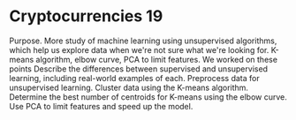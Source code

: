 # Cryptocurrencies 19

Purpose.  More study of machine learning using unsupervised algorithms, which help us explore data when we're not sure what we're looking for.  K-means algorithm, elbow curve, PCA to limit features.
We worked on these points
Describe the differences between supervised and unsupervised learning, including real-world examples of each.
Preprocess data for unsupervised learning.
Cluster data using the K-means algorithm.
Determine the best number of centroids for K-means using the elbow curve.
Use PCA to limit features and speed up the model.
